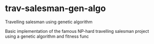 # trav-salesman-gen-algo
Travelling salesman using genetic algorithm

Basic implementation of the famous NP-hard travelling salesman project
using a genetic algorithm and fitness func
